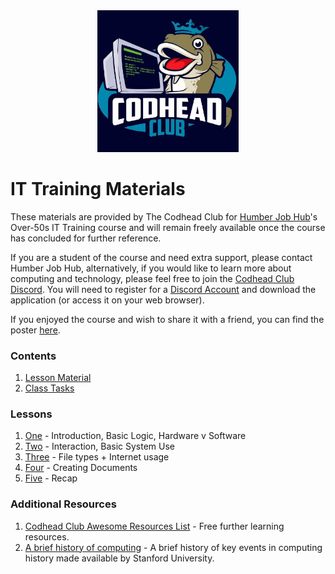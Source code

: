 <div align="center">
<img style="width:45%" src="imgs/tcclogo.jpg" />
</div>

# IT Training Materials
These materials are provided by The Codhead Club for [Humber Job Hub](https://myjobcoach.co.uk/about-us/)'s Over-50s IT Training course and will remain freely available once the course has concluded for further reference.

If you are a student of the course and need extra support, please contact Humber Job Hub, alternatively, if you would like to learn more about computing and technology, please feel free to join the [Codhead Club Discord](https://discord.gg/DmHbB2PpVn). You will need to register for a [Discord Account](https://discord.com/) and download the application (or access it on your web browser).

If you enjoyed the course and wish to share it with a friend, you can find the poster [here](Documents/Poster/HumberJobHub-IT-club%20poster.pdf).
### Contents
1. [Lesson Material](Lessons/Powerpoints/Lessons.md)
2. [Class Tasks](Lessons/Tasks/Tasks.md)

### Lessons
1. [One](Lessons\LessonOne\LessonOne.md) - Introduction, Basic Logic, Hardware v Software
2. [Two](Lessons\LessonTwo\LessonTwo.md) - Interaction, Basic System Use
3. [Three](Lessons\LessonThree\LessonThree.md) - File types + Internet usage
4. [Four](Lessons\LessonFour\LessonFour.md) - Creating Documents
5. [Five](Lessons\LessonFive\LessonFive.md) - Recap
### Additional Resources
1. [Codhead Club Awesome Resources List](https://codheadclub.github.io/AwesomeResources/) - Free further learning resources.
2. [A brief history of computing](https://plato.stanford.edu/archives/win2020/entries/computing-history/) - A brief history of key events in computing history made available by Stanford University.